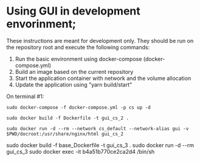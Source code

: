# Using GUI in development envorinment;

These instructions are meant for development only. 
They should be run on the repository root and execute the following commands:

1. Run the basic environment using docker-compose (docker-compose.yml)
2. Build an image based on the current repository
3. Start the application container with network and the volume allocation
4. Update the application using "yarn build/start"


On terminal #1:

    sudo docker-compose -f docker-compose.yml -p cs up -d

    sudo docker build -f Dockerfile -t gui_cs_2 .
    
    sudo docker run -d --rm --network cs_default --network-alias gui -v $PWD/docroot:/usr/share/nginx/html gui_cs_2



sudo docker build -f base_Dockerfile -t gui_cs_3 .
sudo docker run -d --rm gui_cs_3
sudo docker exec -it  b4a51b770ce2ca2d4  /bin/sh